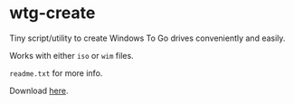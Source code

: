 # wtg-create
Tiny script/utility to create Windows To Go drives conveniently and easily. 

Works with either `iso` or `wim` files.  

`readme.txt` for more info.

Download [here](https://github.com/aaviator42/wtg-create/releases).
